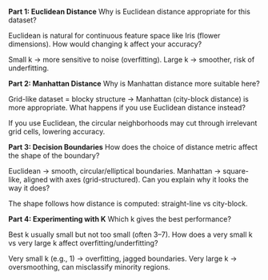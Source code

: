 **Part 1: Euclidean Distance**
Why is Euclidean distance appropriate for this dataset?

Euclidean is natural for continuous feature space like Iris (flower dimensions).
How would changing k affect your accuracy?

Small k → more sensitive to noise (overfitting). Large k → smoother, risk of underfitting.

**Part 2: Manhattan Distance**
Why is Manhattan distance more suitable here?

Grid-like dataset = blocky structure → Manhattan (city-block distance) is more appropriate.
What happens if you use Euclidean distance instead?

If you use Euclidean, the circular neighborhoods may cut through irrelevant grid cells, lowering accuracy.

**Part 3: Decision Boundaries**
How does the choice of distance metric affect the shape of the boundary?

Euclidean → smooth, circular/elliptical boundaries.
Manhattan → square-like, aligned with axes (grid-structured).
Can you explain why it looks the way it does?

The shape follows how distance is computed: straight-line vs city-block.

**Part 4: Experimenting with K**
Which k gives the best performance?

Best k usually small but not too small (often 3–7).
How does a very small k vs very large k affect overfitting/underfitting?

Very small k (e.g., 1) → overfitting, jagged boundaries.
Very large k → oversmoothing, can misclassify minority regions.